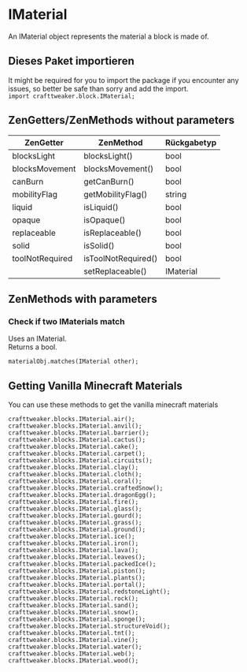 # IMaterial

An IMaterial object represents the material a block is made of.

## Dieses Paket importieren

It might be required for you to import the package if you encounter any issues, so better be safe than sorry and add the import.  
`import crafttweaker.block.IMaterial;`

## ZenGetters/ZenMethods without parameters

| ZenGetter       | ZenMethod           | Rückgabetyp |
| --------------- | ------------------- | ----------- |
| blocksLight     | blocksLight()       | bool        |
| blocksMovement  | blocksMovement()    | bool        |
| canBurn         | getCanBurn()        | bool        |
| mobilityFlag    | getMobilityFlag()   | string      |
| liquid          | isLiquid()          | bool        |
| opaque          | isOpaque()          | bool        |
| replaceable     | isReplaceable()     | bool        |
| solid           | isSolid()           | bool        |
| toolNotRequired | isToolNotRequired() | bool        |
|                 | setReplaceable()    | IMaterial   |

## ZenMethods with parameters

### Check if two IMaterials match

Uses an IMaterial.  
Returns a bool.

    materialObj.matches(IMaterial other);
    

## Getting Vanilla Minecraft Materials

You can use these methods to get the vanilla minecraft materials

    crafttweaker.blocks.IMaterial.air();
    crafttweaker.blocks.IMaterial.anvil();
    crafttweaker.blocks.IMaterial.barrier();
    crafttweaker.blocks.IMaterial.cactus();
    crafttweaker.blocks.IMaterial.cake();
    crafttweaker.blocks.IMaterial.carpet();
    crafttweaker.blocks.IMaterial.circuits();
    crafttweaker.blocks.IMaterial.clay();
    crafttweaker.blocks.IMaterial.cloth();
    crafttweaker.blocks.IMaterial.coral();
    crafttweaker.blocks.IMaterial.craftedSnow();
    crafttweaker.blocks.IMaterial.dragonEgg();
    crafttweaker.blocks.IMaterial.fire();
    crafttweaker.blocks.IMaterial.glass();
    crafttweaker.blocks.IMaterial.gourd();
    crafttweaker.blocks.IMaterial.grass();
    crafttweaker.blocks.IMaterial.ground();
    crafttweaker.blocks.IMaterial.ice();
    crafttweaker.blocks.IMaterial.iron();
    crafttweaker.blocks.IMaterial.lava();
    crafttweaker.blocks.IMaterial.leaves();
    crafttweaker.blocks.IMaterial.packedIce();
    crafttweaker.blocks.IMaterial.piston();
    crafttweaker.blocks.IMaterial.plants();
    crafttweaker.blocks.IMaterial.portal();
    crafttweaker.blocks.IMaterial.redstoneLight();
    crafttweaker.blocks.IMaterial.rock();
    crafttweaker.blocks.IMaterial.sand();
    crafttweaker.blocks.IMaterial.snow();
    crafttweaker.blocks.IMaterial.sponge();
    crafttweaker.blocks.IMaterial.structureVoid();
    crafttweaker.blocks.IMaterial.tnt();
    crafttweaker.blocks.IMaterial.vine();
    crafttweaker.blocks.IMaterial.water();
    crafttweaker.blocks.IMaterial.web();
    crafttweaker.blocks.IMaterial.wood();